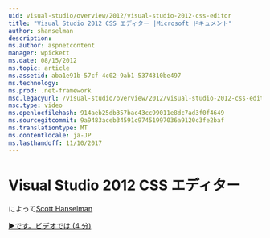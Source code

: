 ```yaml
---
uid: visual-studio/overview/2012/visual-studio-2012-css-editor
title: "Visual Studio 2012 CSS エディター |Microsoft ドキュメント"
author: shanselman
description: 
ms.author: aspnetcontent
manager: wpickett
ms.date: 08/15/2012
ms.topic: article
ms.assetid: aba1e91b-57cf-4c02-9ab1-5374310be497
ms.technology: 
ms.prod: .net-framework
msc.legacyurl: /visual-studio/overview/2012/visual-studio-2012-css-editor
msc.type: video
ms.openlocfilehash: 914aeb25db357bac43cc99011e8dc7ad3f0f4649
ms.sourcegitcommit: 9a9483aceb34591c97451997036a9120c3fe2baf
ms.translationtype: MT
ms.contentlocale: ja-JP
ms.lasthandoff: 11/10/2017
---
```

<a name="visual-studio-2012-css-editor"></a>Visual Studio 2012 CSS エディター
====================
によって[Scott Hanselman](https://github.com/shanselman)

[&#9654;です。ビデオでは (4 分)](https://channel9.msdn.com/Blogs/ASP-NET-Site-Videos/visual-studio-2012-css-editor)
